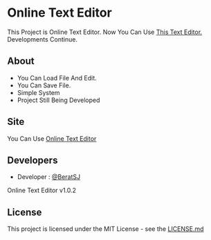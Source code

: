 # Online Text Editor

This Project is Online Text Editor.
Now You Can Use [This Text Editor.](https://beratsj.github.io/online-text-editor/)
Developments Continue.

## About

- You Can Load File And Edit.
- You Can Save File.
- Simple System
- Project Still Being Developed

  
## Site

You Can Use [Online Text Editor](https://beratsj.github.io/online-text-editor/)

  
## Developers

- Developer : [@BeratSJ](https://github.com/BeratSJ)

Online Text Editor v1.0.2

  
## License

This project is licensed under the MIT License - see the [LICENSE.md](https://github.com/BeratSJ/online-text-editor/blob/main/LICENSE)


